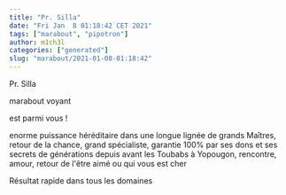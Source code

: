 ```yaml
---
title: "Pr. Silla"
date: "Fri Jan  8 01:18:42 CET 2021"
tags: ["marabout", "pipotron"]
author: m1ch3l
categories: ["generated"]
slug: "marabout/2021-01-08-01:18:42"
---
```


Pr. Silla

marabout voyant

est parmi vous !

enorme puissance héréditaire dans une longue lignée de grands Maîtres, retour de la chance, grand spécialiste, garantie 100% par ses dons et ses secrets de générations depuis avant les Toubabs à Yopougon, rencontre, amour, retour de l'être aimé ou qui vous est cher

Résultat rapide dans tous les domaines
